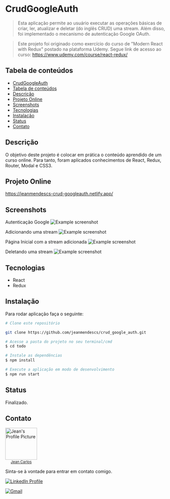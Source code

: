 # CrudGoogleAuth

> Esta aplicação permite ao usuário executar as operações básicas de criar, ler, atualizar e deletar (do inglês CRUD) uma stream. Além disso, foi implementado o mecanismo de autenticação Google OAuth.

> Este projeto foi originado como exercício do curso de "Modern React with Redux" postado na plataforma Udemy. Segue link de acesso ao curso: https://www.udemy.com/course/react-redux/

## Tabela de conteúdos

<!--ts-->

- [CrudGoogleAuth](#crudgoogleauth)
- [Tabela de conteúdos](#tabela-de-conteúdos)
- [Descrição](#descrição)
- [Projeto Online](#projeto-online)
- [Screenshots](#screenshots)
- [Tecnologias](#tecnologias)
- [Instalação](#instalação)
- [Status](#status)
- [Contato](#contato)

<!--te-->

## Descrição

O objetivo deste projeto é colocar em prática o conteúdo aprendido de um curso online. Para tanto, foram aplicados conhecimentos de React, Redux, Router, Modal e CSS3.

## Projeto Online

https://jeanmendescs-crud-googleauth.netlify.app/

## Screenshots

Autenticação Google
![Example screenshot](https://imgur.com/dH3GVNo.jpg)

Adicionando uma stream
![Example screenshot](https://imgur.com/FPhfTKi.jpg)

Página Inicial com a stream adicionada
![Example screenshot](https://imgur.com/h9ZvCye.jpg)

Deletando uma stream
![Example screenshot](https://imgur.com/1L5sS1T.jpg)

## Tecnologias

- React
- Redux

## Instalação

Para rodar aplicação faça o seguinte:

```bash
# Clone este repositório

git clone https://github.com/jeanmendescs/crud_google_auth.git

# Acesse a pasta do projeto no seu terminal/cmd
$ cd todo

# Instale as dependências
$ npm install

# Execute a aplicação em modo de desenvolvimento
$ npm run start
```

## Status

Finalizado.

## Contato

<div style="display:flex">
<a href="https://github.com/jeanmendescs">
 <img height="auto" src="https://avatars3.githubusercontent.com/u/57002849?s=400&u=fff71a8a729144edec9bfd51b2d6dd89af52e00a&v=4" width="100px;" alt="Jean's Profile Picture"/>
 <br />
 <sub style="display:block; text-align:center;"><span >Jean Carlos</span></sub></a> <a href="https://github.com/jeanmendescs" title="Jean's Profile Picture"></a>
</div>

Sinta-se à vontade para entrar em contato comigo.

<div style="display: inline-block;">
<a href="https://www.linkedin.com/in/jean-mendes//"><img src="https://img.shields.io/badge/linkedin-%230077B5.svg?&style=for-the-badge&logo=linkedin&logoColor=white" alt="LinkedIn Profile" ></a>

<a href="mailto:mendes.jean.cs@gmail.com"><img src="https://img.shields.io/badge/gmail-D14836?&style=for-the-badge&logo=gmail&logoColor=white" alt="Gmail" ></a>

</div>
